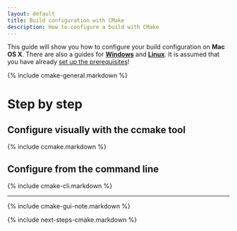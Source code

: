 ```yaml
---
layout: default
title: Build configuration with CMake
description: How to configure a build with CMake
---
```


This guide will show you how to configure your build configuration on **Mac OS X**. There are also a guides for **[Windows](/win-configure-cmake)** and **[Linux](/linux-configure-cmake)**. It is assumed that you have already [set up the prerequisites](/prerequisites-redirect)!

{% include cmake-general.markdown %}

# Step by step

## Configure visually with the ccmake tool ##

{% include ccmake.markdown %}

## Configure from the command line ##

{% include cmake-cli.markdown %}

----

{% include cmake-gui-note.markdown %}

{% include next-steps-cmake.markdown %}
